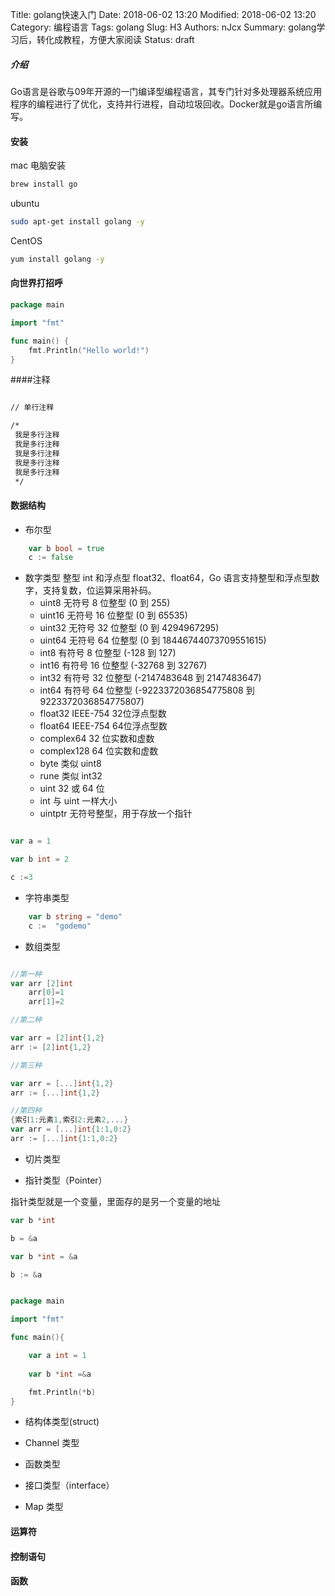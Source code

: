 Title: golang快速入门
Date: 2018-06-02 13:20
Modified: 2018-06-02 13:20
Category: 编程语言
Tags: golang
Slug: H3
Authors: nJcx
Summary: golang学习后，转化成教程，方便大家阅读
Status: draft
##### 介绍

Go语言是谷歌与09年开源的一门编译型编程语言，其专门针对多处理器系统应用程序的编程进行了优化，支持并行进程，自动垃圾回收。Docker就是go语言所编写。


#### 安装
mac 电脑安装

```bash
brew install go
```
ubuntu

```bash
sudo apt-get install golang -y

```
CentOS 

```bash
yum install golang -y

```

#### 向世界打招呼


```go
package main 

import "fmt"

func main() {
    fmt.Println("Hello world!")
}
```

####注释

```bash

// 单行注释

/*
 我是多行注释
 我是多行注释
 我是多行注释
 我是多行注释
 我是多行注释
 */
```
 
####  数据结构


- 布尔型

```go
    var b bool = true
    c := false
```
- 数字类型
整型 int 和浮点型 float32、float64，Go 语言支持整型和浮点型数字，支持复数，位运算采用补码。
 	- uint8
	无符号 8 位整型 (0 到 255)
	- uint16
  无符号 16 位整型 (0 到 65535)
	- uint32
无符号 32 位整型 (0 到 4294967295)
	- uint64
无符号 64 位整型 (0 到 18446744073709551615)
	- int8
有符号 8 位整型 (-128 到 127)
	- int16
有符号 16 位整型 (-32768 到 32767)
	- int32
有符号 32 位整型 (-2147483648 到 2147483647)
	- int64
有符号 64 位整型 (-9223372036854775808 到 9223372036854775807)
	- float32
IEEE-754 32位浮点型数
	- float64
IEEE-754 64位浮点型数
	- complex64
32 位实数和虚数
	- complex128
64 位实数和虚数
	- byte
类似 uint8
	- rune
类似 int32
	- uint
32 或 64 位
	- int
与 uint 一样大小
	- uintptr
无符号整型，用于存放一个指针

```go

var a = 1

var b int = 2

c :=3

```

- 字符串类型

```go
    var b string = "demo"
    c :=  "godemo"
```
- 数组类型

```go

//第一种
var arr [2]int
    arr[0]=1
    arr[1]=2

//第二种

var arr = [2]int{1,2}
arr := [2]int{1,2}

//第三种

var arr = [...]int{1,2}
arr := [...]int{1,2}

//第四种
{索引1:元素1,索引2:元素2,...}
var arr = [...]int{1:1,0:2}
arr := [...]int{1:1,0:2}

```

- 切片类型


- 指针类型（Pointer）

指针类型就是一个变量，里面存的是另一个变量的地址


```go
var b *int

b = &a

var b *int = &a

b := &a

```

```go

package main 

import "fmt"

func main(){

	var a int = 1
	
	var b *int =&a

	fmt.Println(*b)
}

```
- 结构体类型(struct)

- Channel 类型

- 函数类型


- 接口类型（interface）

- Map 类型


#### 运算符

#### 控制语句


#### 函数

